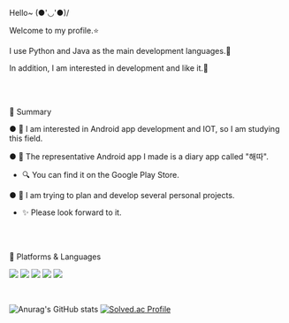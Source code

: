 Hello~ (●'◡'●)/

Welcome to my profile.⭐ 

I use Python and Java as the main development languages.🛫 

In addition, I am interested in development and like it.🌈

<br/>
<br/>
 
📝 Summary

● 🧰 I am interested in Android app development and IOT, so I am studying this field.

● 🎨 The representative Android app I made is a diary app called "해따".
* 🔍 You can find it on the Google Play Store.

● 🥽 I am trying to plan and develop several personal projects.
* ✨ Please look forward to it.

<br/>
<br/>

📌 Platforms & Languages

<img src="https://img.shields.io/badge/Android-3DDC84?style=flat-square&logo=Android&logoColor=white"/> <img src = "https://img.shields.io/badge/Visual%20Studio%20Code-A566FF?style=flat-square&logo=Visual%20Studio%20Code&logoColor=#007ACC" /> <img src="https://img.shields.io/badge/Python-3776AB?style=flat-square&logo=Python&logoColor=white&labelColor=3776AB"/> <img src="https://img.shields.io/badge/Java-007396?style=flat-square&logo=Java&logoColor=white&labelColor=007396"/> <img src = "https://img.shields.io/badge/-C%2FC%2B%2B-orange?style=flat-square"/>

<br/>

![Anurag's GitHub stats](https://github-readme-stats.vercel.app/api?username=LeeJungHwan-Dev&show_icons=true&theme=cobalt) [![Solved.ac Profile](http://mazassumnida.wtf/api/v2/generate_badge?boj=ljh)](https://solved.ac/ljh/)
